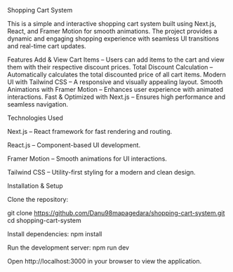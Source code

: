 Shopping Cart System

This is a simple and interactive shopping cart system built using Next.js, React, and Framer Motion for smooth animations. The project provides a dynamic and engaging shopping experience with seamless UI transitions and real-time cart updates.

Features
 Add & View Cart Items – Users can add items to the cart and view them with their respective discount prices.
 Total Discount Calculation – Automatically calculates the total discounted price of all cart items.
 Modern UI with Tailwind CSS – A responsive and visually appealing layout.
 Smooth Animations with Framer Motion – Enhances user experience with animated interactions.
 Fast & Optimized with Next.js – Ensures high performance and seamless navigation.

Technologies Used

Next.js – React framework for fast rendering and routing.

React.js – Component-based UI development.

Framer Motion – Smooth animations for UI interactions.

Tailwind CSS – Utility-first styling for a modern and clean design.

Installation & Setup

Clone the repository:

git clone https://github.com/Danu98mapagedara/shopping-cart-system.git
cd shopping-cart-system

Install dependencies:
npm install

Run the development server:
npm run dev

Open http://localhost:3000 in your browser to view the application.
